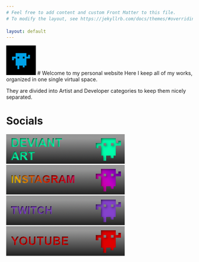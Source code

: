 ```yaml
---
# Feel free to add content and custom Front Matter to this file.
# To modify the layout, see https://jekyllrb.com/docs/themes/#overriding-theme-defaults

layout: default
---
```

<img src="/assets/images/avatar-small.png" />
# Welcome to my personal website
Here I keep all of my works, organized in one single virtual space.

They are divided into Artist and Developer categories to keep them nicely separated.

# Socials
<div class="socials">
  <a target="_blank" href="https://www.deviantart.com/bamarin">
    <img src="/assets/images/banner-deviantart.png" alt="DeviantArt">
  </a>
  <a target="_blank" href="https://www.instagram.com/bamarin_it/">
    <img src="/assets/images/banner-insta.png" alt="Instagram">
  </a>
  <a target="_blank" href="https://https://www.twitch.tv/bamarin">
    <img src="/assets/images/banner-twitch.png" alt="Twitch">
  </a>
  <a target="_blank" href="https://www.youtube.com/channel/UCorVSNWpkh9vz0hBSFOm7cA">
    <img src="/assets/images/banner-yt.png" alt="YouTube">
  </a>
</div>
